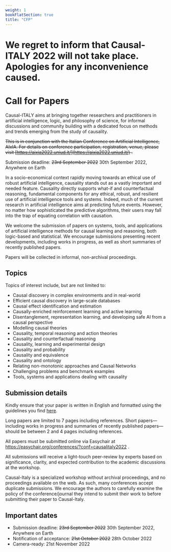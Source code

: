 ```yaml
---
weight: 1
bookFlatSection: true
title: "CFP"
---
```


# We regret to inform that Causal-ITALY 2022 will not take place. Apologies for any inconvenience caused.

# Call for Papers

Causal-ITALY aims at bringing together researchers and practitioners in artificial intelligence, logic, and philosophy of science, for informal discussions and community building with a dedicated focus on methods and trends emerging from the study of causality. 

~~This is in conjunction with the Italian Conference on Artificial Intelligence, AIxIA. For details on conference participation, registration, venue, please visit [https://aixia2022.uniud.it/](https://aixia2022.uniud.it/) .~~

Submission deadline: ~~23rd September 2022~~ 30th September 2022, Anywhere on Earth

In a socio-economical context rapidly moving towards an ethical use of robust artificial intelligence, causality stands out as a vastly important and needed feature. Causality directly supports what-if and counterfactual reasoning, fundamental components for any ethical, robust, and resilient use of artificial intelligence tools and systems.
Indeed, much of the current research in artificial intelligence aims at predicting future events.
However, no matter how sophisticated the predictive algorithms, their users may fall into the trap of equating correlation with causation. 

We welcome the submission of papers on systems, tools, and applications of artificial intelligence methods for causal learning and reasoning, both logic-based and statistical. We encourage submissions presenting recent developments, including works in progress, as well as short summaries of recently published papers. 

Papers will be collected in informal, non-archival proceedings. 

## Topics
Topics of interest include, but are not limited to: 

* Causal discovery in complex environments and in real-world
* Efficient causal discovery in large-scale databases
* Causal effect identification and estimation
* Causally-enriched reinforcement learning and active learning
* Disentanglement, representation learning, and developing safe AI from a causal perspective	
* Modelling causal theories
* Causality, temporal reasoning and action theories
* Causality and counterfactual reasoning
* Causality, learning and experimental design
* Causality and probability
* Causality and equivalence
* Causality and ontology
* Relating non-monotonic approaches and Causal Networks
* Challenging problems and benchmark examples
* Tools, systems and applications dealing with causality

## Submission details
Kindly ensure that your paper is written in English and formatted using the guidelines you find [here](/formatting-guidelines.zip).

Long papers are limited to 7 pages including references. Short papers—including works in progress and summaries of recently published papers—should be between 2 and 4 pages including references.

All papers must be submitted online via Easychair at https://easychair.org/conferences/?conf=causalitaly2022 .

All submissions will receive a light-touch peer-review by experts based on significance, clarity, and expected contribution to the academic discussions at the workshop.

Causal-Italy is a specialized workshop without archival proceedings, and no proceedings available on the web. As such, many conferences accept duplicate submissions. We encourage the authors to carefully examine the policy of the conference/journal they intend to submit their work to before submitting their paper to Causal-Italy.


## Important dates
* Submission deadline: ~~23rd September 2022~~ 30th September 2022, Anywhere on Earth
* Notification of acceptance: ~~21st October 2022~~ 28th October 2022
* Camera-ready: 21st November 2022
